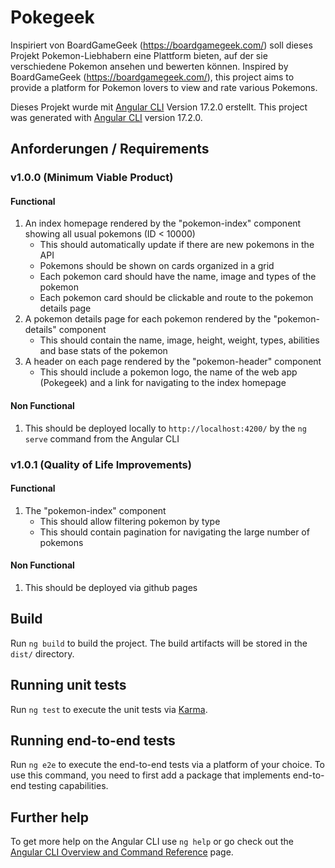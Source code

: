 # Pokegeek

Inspiriert von BoardGameGeek (https://boardgamegeek.com/) soll dieses Projekt Pokemon-Liebhabern eine Plattform bieten, auf der sie verschiedene Pokemon ansehen und bewerten können.
Inspired by BoardGameGeek (https://boardgamegeek.com/), this project aims to provide a platform for Pokemon lovers to view and rate various Pokemons. 

Dieses Projekt wurde mit [Angular CLI](https://github.com/angular/angular-cli) Version 17.2.0 erstellt.
This project was generated with [Angular CLI](https://github.com/angular/angular-cli) version 17.2.0.

## Anforderungen / Requirements

### v1.0.0 (Minimum Viable Product)

#### Functional
1. An index homepage rendered by the "pokemon-index" component showing all usual pokemons (ID < 10000)
    - This should automatically update if there are new pokemons in the API
    - Pokemons should be shown on cards organized in a grid
    - Each pokemon card should have the name, image and types of the pokemon
    - Each pokemon card should be clickable and route to the pokemon details page
2. A pokemon details page for each pokemon rendered by the "pokemon-details" component
    - This should contain the name, image, height, weight, types, abilities and base stats of the pokemon
3. A header on each page rendered by the "pokemon-header" component
    - This should include a pokemon logo, the name of the web app (Pokegeek) and a link for navigating to the index homepage

#### Non Functional
1. This should be deployed locally to `http://localhost:4200/` by the `ng serve` command from the Angular CLI

### v1.0.1 (Quality of Life Improvements)

#### Functional
1. The "pokemon-index" component
    - This should allow filtering pokemon by type
    - This should contain pagination for navigating the large number of pokemons

#### Non Functional
1. This should be deployed via github pages

## Build

Run `ng build` to build the project. The build artifacts will be stored in the `dist/` directory.

## Running unit tests

Run `ng test` to execute the unit tests via [Karma](https://karma-runner.github.io).

## Running end-to-end tests

Run `ng e2e` to execute the end-to-end tests via a platform of your choice. To use this command, you need to first add a package that implements end-to-end testing capabilities.

## Further help

To get more help on the Angular CLI use `ng help` or go check out the [Angular CLI Overview and Command Reference](https://angular.io/cli) page.
